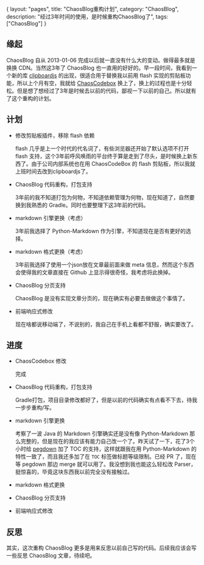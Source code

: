 {
layout: "pages",
title: "ChaosBlog重构计划",
category: "ChaosBlog",
description: "经过3年时间的使用，是时候重构ChaosBlog了",
tags: ["ChaosBlog"]
}

## 缘起

ChaosBlog 自从 2013-01-06 完成以后就一直没有什么大的变动。做得最多就是换换 CDN。当然这3年了 ChaosBlog 也一直用的好好的。早一段时间，我看到一个新的库 [clipboardjs](http://clipboardjs.com/) 的出现，很适合用于替换我以前用 flash 实现的剪贴板功能，所以上个月有空，我就给 [ChaosCodebox](https://github.com/chaopeng/chaoscodebox) 换上了，换上的过程也是十分轻松。但是想了想经过了3年是时候去以前的代码，鄙视一下以前的自己。所以就有了这个重构的计划。

## 计划

-   修改剪贴板插件，移除 flash 依赖

    flash 几乎是上一个时代的代名词了，有些浏览器还开始了默认选项不打开 flash 支持，这个3年前呼风唤雨的平台终于算是走到了尽头，是时候换上新东西了。由于公司内部系统也在用 ChaosCodeBox 的 flash 剪贴板，所以我就上班时间去改到clipboardjs了。

- ChaosBlog 代码重构，打包支持

    3年前的我不知道打包为何物，不知道依赖管理为何物，现在知道了，自然要换到我熟悉的 Gradle。同时也要整理下这3年前的代码。

- markdown 引擎更换（考虑）

    3年前我选择了 Python-Markdown 作为引擎，不知道现在是否有更好的选择。

- markdown 格式更换（考虑）

    3年前我选择了使用一个json放在文章最前面来做 meta 信息，然而这个东西会使得我的文章直接在 Github 上显示得很奇怪，我考虑将此换掉。

- ChaosBlog 分页支持

    ChaosBlog 是没有实现文章分页的，现在确实有必要去做做这个事情了。

- 前端响应式修改

    现在啥都说移动端了，不说别的，我自己在手机上看都不舒服，确实要改了。

## 进度

- ChaosCodebox 修改

    完成

- ChaosBlog 代码重构，打包支持

    Gradle打包，项目目录修改都好了，但是以前的代码确实有点看不下去，待我一步步重构/写。
    
- markdown 引擎更换

    考察了一波 Java 的 Markdown 引擎确实还是没有像 Python-Markdown 那么完整的，但是现在的我应该有能力自己改一个了。昨天试了一下，花了3个小时给 [pegdown](https://github.com/sirthias/pegdown) 加了 TOC 的支持，这样就跟我在用 Python-Markdown 的特性一致了，而且我还多加了在 `TOC` 标签做标题等级限制。已经 PR 了，现在等 pegdown 那边 merge 就可以用了。我没想到我也能这么轻松改 Parser，挺惊喜的，毕竟这块东西我以前完全没有接触过。
    
- markdown 格式更换

- ChaosBlog 分页支持

- 前端响应式修改

## 反思

其实，这次重构 ChaosBlog 更多是用来反思以前自己写的代码。后续我应该会写一些反思 ChaosBlog 文章，待续吧。

